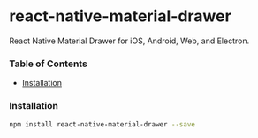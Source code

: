 # react-native-material-drawer

React Native Material Drawer for iOS, Android, Web, and Electron.

### Table of Contents
- [Installation](#installation)

### Installation
```bash
npm install react-native-material-drawer --save
```

